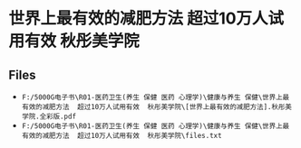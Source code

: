 # 世界上最有效的减肥方法  超过10万人试用有效  秋彤美学院

## Files

- `F:/5000G电子书\R01-医药卫生(养生 保健 医药 心理学)\健康与养生 保健\世界上最有效的减肥方法  超过10万人试用有效  秋彤美学院\[世界上最有效的减肥方法].秋彤美学院.全彩版.pdf`
- `F:/5000G电子书\R01-医药卫生(养生 保健 医药 心理学)\健康与养生 保健\世界上最有效的减肥方法  超过10万人试用有效  秋彤美学院\files.txt`
